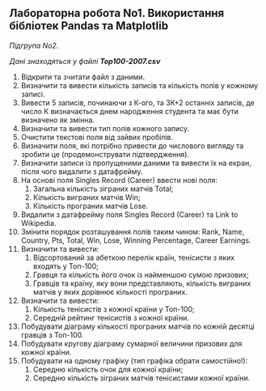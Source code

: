 ## Лабораторна робота No1. Використання бібліотек Pandas та Matplotlib 
 
_Підгрупа No2._
 
_Дані знаходяться у файлі **Top100-2007.csv**_
 
1. Відкрити та зчитати файл з даними. 
2. Визначити  та  вивести  кількість  записів  та  кількість  полів  у  кожному записі. 
3. Вивести  5  записів,  починаючи  з  К-ого,  та  3К+2  останніх  записів,  де число К визначається днем народження студента та має бути визначено як змінна. 
4. Визначити та вивести тип полів кожного запису. 
5. Очистити текстові поля від зайвих пробілів.  
6. Визначити поля, які потрібно привести до числового вигляду та зробити це (продемонструвати підтвердження). 
7. Визначити записи із пропущеними даними та вивести їх на екран, після чого видалити з датафрейму. 
8. На основі поля Singles Record (Career) ввести нові поля:
   1. Загальна кількість зіграних матчів Total; 
   2. Кількість виграних матчів Win; 
   3. Кількість програних матчів Lose. 
9. Видалити з датафрейму поля Singles Record (Career) та Link to Wikipedia. 
10. Змінити порядок розташування полів таким чином: Rank, Name, Country, Pts, Total, Win, Lose, Winning Percentage, Career Earnings. 
11. Визначити та вивести: 
    1. Відсортований за абеткою перелік країн, тенісисти з яких входять у Топ-100; 
    2. Гравця та кількість його очок із найменшою сумою призових; 
    3. Гравців  та  країну,  яку  вони  представляють,  кількість  виграних матчів у яких дорівнює кількості програних. 
12. Визначити та вивести:
    1. Кількість тенісистів з кожної країни у Топ-100; 
    2. Середній рейтинг тенісистів з кожної країни. 
13. Побудувати діаграму кількості програних матчів по кожній десятці гравців з Топ-100.  
14. Побудувати  кругову  діаграму  сумарної  величини  призових для кожної країни. 
15. Побудувати на одному графіку (тип графіка обрати самостійно!):
    1. Середню кількість очок для кожної країни; 
    2. Середню кількість зіграних матчів тенісистами кожної країни. 
 

 